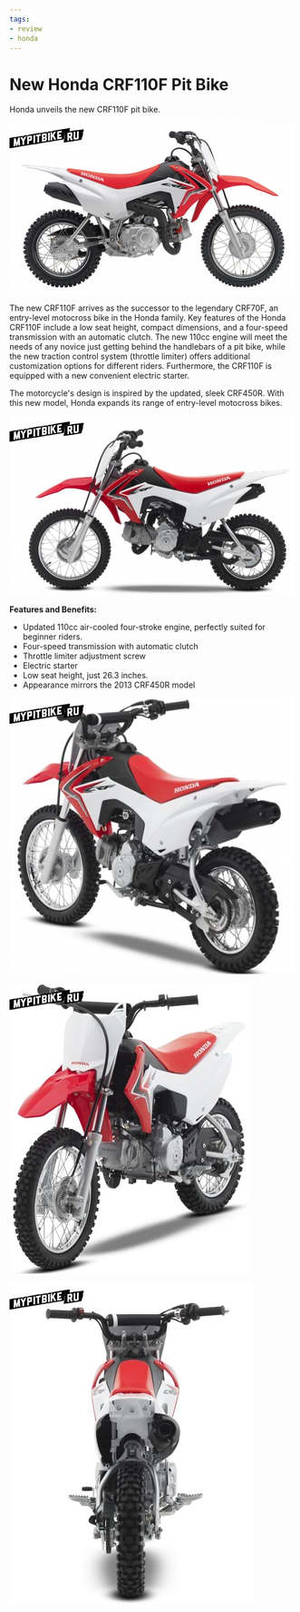 ```yaml
---
tags:
- review
- honda
---
```


# New Honda CRF110F Pit Bike

Honda unveils the new CRF110F pit bike.

![Honda CRF110F](../../../static/img/81ae3f.jpg "Honda CRF110F")

The new CRF110F arrives as the successor to the legendary CRF70F, an entry-level motocross bike in the Honda family. Key features of the Honda CRF110F include a low seat height, compact dimensions, and a four-speed transmission with an automatic clutch. The new 110cc engine will meet the needs of any novice just getting behind the handlebars of a pit bike, while the new traction control system (throttle limiter) offers additional customization options for different riders. Furthermore, the CRF110F is equipped with a new convenient electric starter.

The motorcycle's design is inspired by the updated, sleek CRF450R. With this new model, Honda expands its range of entry-level motocross bikes.

![Honda CRF110F](../../../static/img/8870da.jpg "Honda CRF110F")

**Features and Benefits:**

- Updated 110cc air-cooled four-stroke engine, perfectly suited for beginner riders.
- Four-speed transmission with automatic clutch
- Throttle limiter adjustment screw
- Electric starter
- Low seat height, just 26.3 inches.
- Appearance mirrors the 2013 CRF450R model

![Honda CRF110F](../../../static/img/b225de.jpg "Honda CRF110F")

![Honda CRF110F](../../../static/img/cdf6bb.jpg "Honda CRF110F")

![Honda CRF110F](../../../static/img/4d2913.jpg "Honda CRF110F")  
